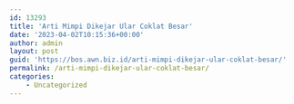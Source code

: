 ```yaml
---
id: 13293
title: 'Arti Mimpi Dikejar Ular Coklat Besar'
date: '2023-04-02T10:15:36+00:00'
author: admin
layout: post
guid: 'https://bos.awn.biz.id/arti-mimpi-dikejar-ular-coklat-besar/'
permalink: /arti-mimpi-dikejar-ular-coklat-besar/
categories:
    - Uncategorized
---
```


